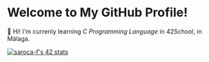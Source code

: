 # Welcome to My GitHub Profile!
🌱 Hi! I'm currenly learning *C Programming Language* in 42School, in Málaga.

<a href="https://github.com/oakoudad/badge42"><img src="https://badge.mediaplus.ma/greenbinary/saroca-f?1337Badge=off&UM6P=off" alt="saroca-f's 42 stats" /></a>
<!--

<p>
<a href="https://github.com/saroca-f">
  <img height="180em" src="https://github-readme-stats-eight-theta.vercel.app/api?username=saroca-f&show_icons=true&theme=algolia&include_all_commits=true&count_private=true"/>
  <img height="180em" src="https://github-readme-stats-eight-theta.vercel.app/api/top-langs/?username=saroca-f&layout=compact&langs_count=8&theme=algolia"/>
</a>
</p>

<!--
**saroca-f/saroca-f** is a ✨ _special_ ✨ repository because its `README.md` (this file) appears on your GitHub profile.

Here are some ideas to get you started:

- 🔭 I’m currently working on ...
- 🌱 I’m currently learning ...
- 👯 I’m looking to collaborate on ...
- 🤔 I’m looking for help with ...
- 💬 Ask me about ...
- 📫 How to reach me: ...
- 😄 Pronouns: ...
- ⚡ Fun fact: ...
-->
